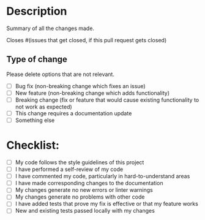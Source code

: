 # Description
Summary of all the changes made.

Closes #(issues that get closed, if this pull request gets closed)

## Type of change
Please delete options that are not relevant.

- [ ] Bug fix (non-breaking change which fixes an issue)
- [ ] New feature (non-breaking change which adds functionality)
- [ ] Breaking change (fix or feature that would cause existing functionality to not work as expected)
- [ ] This change requires a documentation update
- [ ] Something else

# Checklist:

- [ ] My code follows the style guidelines of this project
- [ ] I have performed a self-review of my code
- [ ] I have commented my code, particularly in hard-to-understand areas
- [ ] I have made corresponding changes to the documentation
- [ ] My changes generate no new errors or linter warnings
- [ ] My changes generate no problems with other code
- [ ] I have added tests that prove my fix is effective or that my feature works
- [ ] New and existing tests passed locally with my changes
